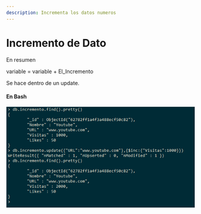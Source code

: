 ```yaml
---
description: Incrementa los datos numeros
---
```


# Incremento de Dato

En resumen

variable = variable + El\_Incremento

Se hace dentro de un update.

#### En Bash

![](<../.gitbook/assets/imagen (2).png>)
